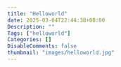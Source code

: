 ```yaml
---
title: "Helloworld"
date: 2025-03-04T22:44:38+08:00
Description: ""
Tags: ["helloworld"]
Categories: []
DisableComments: false
thumbnail: "images/helloworld.jpg"
---
```

